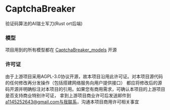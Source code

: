 # CaptchaBreaker
验证码算法的AI瑞士军刀(Rust ort后端)


### 模型
项目用到的所有模型都在 [CaptchaBreaker_models](https://github.com/Amorter/CaptchaBreaker_models) 开源


### 许可证
由于上游项目采用AGPL-3.0协议开源，故本项目沿用此许可证。对本项目源代码的任何修改再分发操作（包括搭建网络服务向用户提供接口）
都应将修改后的源码开源并明确标注对本项目的引用。如果您有商用需求，可确认本项目的上游项目是否支持商业特别许可证，
拿到上游项目商业许可后发送邮件到 a1145252643@gmail.com与我联系，沟通本项目商用许可相关事宜